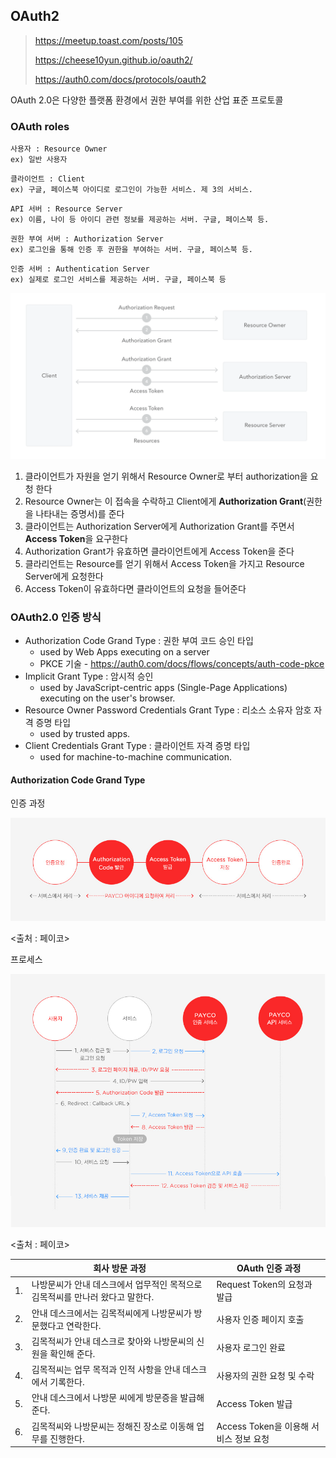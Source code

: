 ## OAuth2

> https://meetup.toast.com/posts/105
>
> https://cheese10yun.github.io/oauth2/
>
> https://auth0.com/docs/protocols/oauth2

OAuth 2.0은 다양한 플랫폼 환경에서 권한 부여를 위한 산업 표준 프로토콜



### OAuth roles

```
사용자 : Resource Owner
ex) 일반 사용자
```

```
클라이언트 : Client
ex) 구글, 페이스북 아이디로 로그인이 가능한 서비스. 제 3의 서비스.
```

```
API 서버 : Resource Server
ex) 이름, 나이 등 아이디 관련 정보를 제공하는 서버. 구글, 페이스북 등.
```

```
권한 부여 서버 : Authorization Server
ex) 로그인을 통해 인증 후 권한을 부여하는 서버. 구글, 페이스북 등.
```

```
인증 서버 : Authentication Server
ex) 실제로 로그인 서비스를 제공하는 서버. 구글, 페이스북 등
```

![](./img/oauth_2.png)

1. 클라이언트가 자원을 얻기 위해서 Resource Owner로 부터 authorization을 요청 한다
2. Resource Owner는 이 접속을 수락하고 Client에게 **Authorization Grant**(권한을 나타내는 증명서)를 준다
3. 클라이언트는 Authorization Server에게 Authorization Grant를 주면서 **Access Token**을 요구한다
4. Authorization Grant가 유효하면 클라이언트에게 Access Token을 준다
5. 클라리언트는 Resource를 얻기 위해서 Access Token을 가지고 Resource Server에게 요청한다
6. Access Token이 유효하다면 클라이언트의 요청을 들어준다



### OAuth2.0 인증 방식

- Authorization Code Grand Type : 권한 부여 코드 승인 타입 
  - used by Web Apps executing on a server
  - PKCE 기술 - https://auth0.com/docs/flows/concepts/auth-code-pkce
- Implicit Grant Type : 암시적 승인
  - used by JavaScript-centric apps (Single-Page Applications) executing on the user's browser.
- Resource Owner Password Credentials Grant Type : 리소스 소유자 암호 자격 증명 타입
  - used by trusted apps.
- Client Credentials Grant Type : 클라이언트 자격 증명 타입
  - used for machine-to-machine communication.

#### Authorization Code Grand Type

인증 과정

![](./img/oauth_0.jpg)

<출처 : 페이코>



프로세스

![](./img/oauth_1.jpg)

<출처 : 페이코>

|      | 회사 방문 과정                                               | OAuth 인증 과정                        |
| ---- | ------------------------------------------------------------ | -------------------------------------- |
| 1.   | 나방문씨가 안내 데스크에서 업무적인 목적으로 김목적씨를 만나러 왔다고 말한다. | Request Token의 요청과 발급            |
| 2.   | 안내 데스크에서는 김목적씨에게 나방문씨가 방문했다고 연락한다. | 사용자 인증 페이지 호출                |
| 3.   | 김목적씨가 안내 데스크로 찾아와 나방문씨의 신원을 확인해 준다. | 사용자 로그인 완료                     |
| 4.   | 김목적씨는 업무 목적과 인적 사항을 안내 데스크에서 기록한다. | 사용자의 권한 요청 및 수락             |
| 5.   | 안내 데스크에서 나방문 씨에게 방문증을 발급해 준다.          | Access Token 발급                      |
| 6.   | 김목적씨와 나방문씨는 정해진 장소로 이동해 업무를 진행한다.  | Access Token을 이용해 서비스 정보 요청 |

